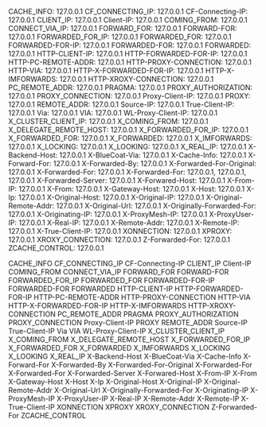 CACHE_INFO: 127.0.0.1
CF_CONNECTING_IP: 127.0.0.1
CF-Connecting-IP: 127.0.0.1
CLIENT_IP: 127.0.0.1
Client-IP: 127.0.0.1
COMING_FROM: 127.0.0.1
CONNECT_VIA_IP: 127.0.0.1
FORWARD_FOR: 127.0.0.1
FORWARD-FOR: 127.0.0.1
FORWARDED_FOR_IP: 127.0.0.1
FORWARDED_FOR: 127.0.0.1
FORWARDED-FOR-IP: 127.0.0.1
FORWARDED-FOR: 127.0.0.1
FORWARDED: 127.0.0.1
HTTP-CLIENT-IP: 127.0.0.1
HTTP-FORWARDED-FOR-IP: 127.0.0.1
HTTP-PC-REMOTE-ADDR: 127.0.0.1
HTTP-PROXY-CONNECTION: 127.0.0.1
HTTP-VIA: 127.0.0.1
HTTP-X-FORWARDED-FOR-IP: 127.0.0.1
HTTP-X-IMFORWARDS: 127.0.0.1
HTTP-XROXY-CONNECTION: 127.0.0.1
PC_REMOTE_ADDR: 127.0.0.1
PRAGMA: 127.0.0.1
PROXY_AUTHORIZATION: 127.0.0.1
PROXY_CONNECTION: 127.0.0.1
Proxy-Client-IP: 127.0.0.1
PROXY: 127.0.0.1
REMOTE_ADDR: 127.0.0.1
Source-IP: 127.0.0.1
True-Client-IP: 127.0.0.1
Via: 127.0.0.1
VIA: 127.0.0.1
WL-Proxy-Client-IP: 127.0.0.1
X_CLUSTER_CLIENT_IP: 127.0.0.1
X_COMING_FROM: 127.0.0.1
X_DELEGATE_REMOTE_HOST: 127.0.0.1
X_FORWARDED_FOR_IP: 127.0.0.1
X_FORWARDED_FOR: 127.0.0.1
X_FORWARDED: 127.0.0.1
X_IMFORWARDS: 127.0.0.1
X_LOCKING: 127.0.0.1
X_LOOKING: 127.0.0.1
X_REAL_IP: 127.0.0.1
X-Backend-Host: 127.0.0.1
X-BlueCoat-Via: 127.0.0.1
X-Cache-Info: 127.0.0.1
X-Forward-For: 127.0.0.1
X-Forwarded-By: 127.0.0.1
X-Forwarded-For-Original: 127.0.0.1
X-Forwarded-For: 127.0.0.1
X-Forwarded-For: 127.0.0.1, 127.0.0.1, 127.0.0.1
X-Forwarded-Server: 127.0.0.1
X-Forwared-Host: 127.0.0.1
X-From-IP: 127.0.0.1
X-From: 127.0.0.1
X-Gateway-Host: 127.0.0.1
X-Host: 127.0.0.1
X-Ip: 127.0.0.1
X-Original-Host: 127.0.0.1
X-Original-IP: 127.0.0.1
X-Original-Remote-Addr: 127.0.0.1
X-Original-Url: 127.0.0.1
X-Originally-Forwarded-For: 127.0.0.1
X-Originating-IP: 127.0.0.1
X-ProxyMesh-IP: 127.0.0.1
X-ProxyUser-IP: 127.0.0.1
X-Real-IP: 127.0.0.1
X-Remote-Addr: 127.0.0.1
X-Remote-IP: 127.0.0.1
X-True-Client-IP: 127.0.0.1
XONNECTION: 127.0.0.1
XPROXY: 127.0.0.1
XROXY_CONNECTION: 127.0.0.1
Z-Forwarded-For: 127.0.0.1
ZCACHE_CONTROL: 127.0.0.1


CACHE_INFO
CF_CONNECTING_IP
CF-Connecting-IP
CLIENT_IP
Client-IP
COMING_FROM
CONNECT_VIA_IP
FORWARD_FOR
FORWARD-FOR
FORWARDED_FOR_IP
FORWARDED_FOR
FORWARDED-FOR-IP
FORWARDED-FOR
FORWARDED
HTTP-CLIENT-IP
HTTP-FORWARDED-FOR-IP
HTTP-PC-REMOTE-ADDR
HTTP-PROXY-CONNECTION
HTTP-VIA
HTTP-X-FORWARDED-FOR-IP
HTTP-X-IMFORWARDS
HTTP-XROXY-CONNECTION
PC_REMOTE_ADDR
PRAGMA
PROXY_AUTHORIZATION
PROXY_CONNECTION
Proxy-Client-IP
PROXY
REMOTE_ADDR
Source-IP
True-Client-IP
Via
VIA
WL-Proxy-Client-IP
X_CLUSTER_CLIENT_IP
X_COMING_FROM
X_DELEGATE_REMOTE_HOST
X_FORWARDED_FOR_IP
X_FORWARDED_FOR
X_FORWARDED
X_IMFORWARDS
X_LOCKING
X_LOOKING
X_REAL_IP
X-Backend-Host
X-BlueCoat-Via
X-Cache-Info
X-Forward-For
X-Forwarded-By
X-Forwarded-For-Original
X-Forwarded-For
X-Forwarded-For
X-Forwarded-Server
X-Forwared-Host
X-From-IP
X-From
X-Gateway-Host
X-Host
X-Ip
X-Original-Host
X-Original-IP
X-Original-Remote-Addr
X-Original-Url
X-Originally-Forwarded-For
X-Originating-IP
X-ProxyMesh-IP
X-ProxyUser-IP
X-Real-IP
X-Remote-Addr
X-Remote-IP
X-True-Client-IP
XONNECTION
XPROXY
XROXY_CONNECTION
Z-Forwarded-For
ZCACHE_CONTROL
